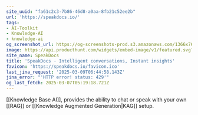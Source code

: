 ```yaml
---
site_uuid: "fa61c2c3-7b86-46d8-a0aa-8fb21c52ee2b"
url: 'https://speakdocs.io/'
tags:
- AI-Toolkit
- Knowledge-AI
- knowledge-ai
og_screenshot_url: https://og-screenshots-prod.s3.amazonaws.com/1366x768/80/false/1e0ab6b9e01ab41c40e3b354a5c2c144e0da08d9569b6a3e304a27d786fd6d3c.jpeg
image: https://api.producthunt.com/widgets/embed-image/v1/featured.svg?post_id=671906&theme=light
site_name: SpeakDocs
title: 'SpeakDocs - Intelligent conversations, Instant insights'
favicon: 'https://speakdocs.io/favicon.ico'
last_jina_request: '2025-03-09T06:44:58.143Z'
jina_error: "'HTTP error! status: 429'"
og_last_fetch: 2025-03-07T05:19:18.721Z
---
```

[[Knowledge Base AI]], provides the ability to chat or speak with your own [[RAG]] or [[Knowledge Augmented Generation|KAG]] setup. 
